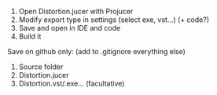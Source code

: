 1. Open Distortion.jucer with Projucer
2. Modify export type in settings (select exe, vst...) (+ code?)
3. Save and open in IDE and code
4. Build it

Save on github only: (add to .gitignore everything else)
1. Source folder 
2. Distortion.jucer 
3. Distortion.vst/.exe... (facultative)
